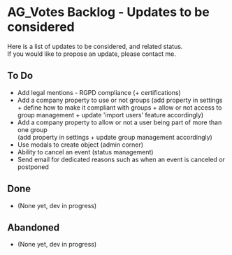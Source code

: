 # AG_Votes Backlog - Updates to be considered

Here is a list of updates to be considered, and related status.  
If you would like to propose an update, please contact me.  

## To Do

- Add legal mentions - RGPD compliance (+ certifications)
- Add a company property to use or not groups
(add property in settings + define how to make it compliant with groups + allow or not access to group management + update 'import users' feature accordingly)
- Add a company property to allow or not a user being part of more than one group  
(add property in settings + update group management accordingly)
- Use modals to create object (admin corner)
- Ability to cancel an event (status management)
- Send email for dedicated reasons such as when an event is canceled or postponed

## Done

- (None yet, dev in progress)

## Abandoned

- (None yet, dev in progress)
